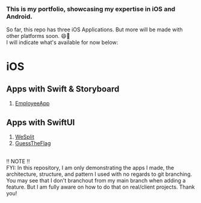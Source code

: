 ### This is my portfolio, showcasing my expertise in iOS and Android.

So far, this repo has three iOS Applications. But more will be made with other platforms soon. 😄🤞<br>
I will indicate what's available for now below:

# iOS
## Apps with Swift & Storyboard
1. [EmployeeApp](https://github.com/chandevbringino/Portfolio/tree/main/iOS/Swift/EmployeeApp)

## Apps with SwiftUI
1. [WeSplit](https://github.com/chandevbringino/Portfolio/tree/main/iOS/SwiftUI/WeSplit)
2. [GuessTheFlag](https://github.com/chandevbringino/Portfolio/tree/main/iOS/SwiftUI/GuessTheFlag)


<br>
‼️ NOTE ‼️<br>
FYI: In this repository, I am only demonstrating the apps I made, the architecture, structure, and pattern I used with no regards to git branching. You may see that I don't branchout from my main branch when adding a feature. But I am fully aware on how to do that on real/client projects. Thank you!
